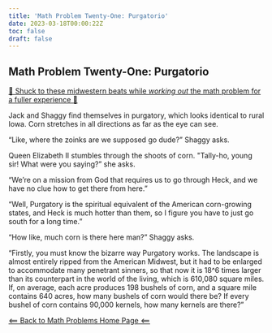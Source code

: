 ```yaml
---
title: 'Math Problem Twenty-One: Purgatorio'
date: 2023-03-18T00:00:22Z
toc: false
draft: false
---
```


## Math Problem Twenty-One: Purgatorio

[ 🌽 Shuck to these midwestern beats while *working out* the math problem for a fuller experience 🌽](https://www.youtube.com/watch?v=RfCiefs0k3k)

Jack and Shaggy find themselves in purgatory, which looks identical to rural Iowa. Corn stretches in all directions as far as the eye can see. 

“Like, where the zoinks are we supposed go dude?” Shaggy asks.

Queen Elizabeth II stumbles through the shoots of corn. "Tally-ho, young sir! What were you saying?” she asks.

“We’re on a mission from God that requires us to go through Heck, and we have no clue how to get there from here.”

“Well, Purgatory is the spiritual equivalent of the American corn-growing states, and Heck is much hotter than them, so I figure you have to just go south for a long time.” 

“How like, much corn is there here man?” Shaggy asks.

“Firstly, you must know the bizarre way Purgatory works. The landscape is almost entirely ripped from the American Midwest, but it had to be enlarged to accommodate many penetrant sinners, so that now it is 18^6 times larger than its counterpart in the world of the living, which is 610,080 square miles. If, on average, each acre produces 198 bushels of corn, and a square mile contains 640 acres, how many bushels of corn would there be? If every bushel of corn contains 90,000 kernels, how many kernels are there?”

[<== Back to Math Problems Home Page <==](/humor/problems#season-four-the-harrowing-of-heck)
